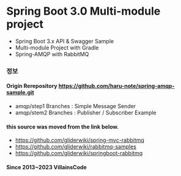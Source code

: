 # Spring Boot 3.0 Multi-module project
- Spring Boot 3.x API & Swagger Sample
- Multi-module Project with Gradle
- Spring-AMQP with RabbitMQ

### 정보
#### Origin Rerepository https://github.com/haru-note/spring-amqp-sample.git
- amqp/step1 Branches : Simple Message Sender
- amqp/stem2 Branches : Publisher / Subscriber Example
 
#### this source was moved from the link below.
- https://github.com/gliderwiki/spring-mvc-rabbitmq
- https://github.com/gliderwiki/rabbitmq-samples 
- https://github.com/gliderwiki/springboot-rabbitmq

#### Since 2013~2023 VillainsCode